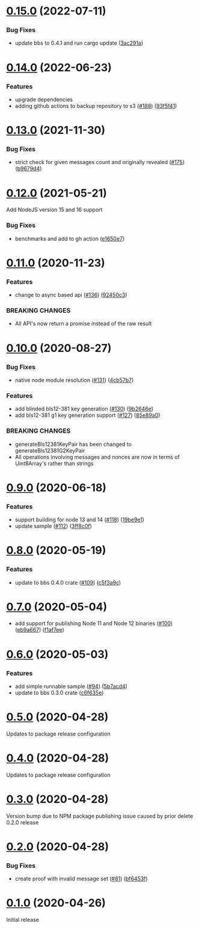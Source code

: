 # [0.15.0](https://github.com/mattrglobal/node-bbs-signatures/compare/0.14.0...0.15.0) (2022-07-11)

### Bug Fixes

- update bbs to 0.4.1 and run cargo update
  ([3ac291a](https://github.com/mattrglobal/node-bbs-signatures/commit/3ac291a557443c93ff061a188fdbdf267ef98d98))

# [0.14.0](https://github.com/mattrglobal/node-bbs-signatures/compare/v0.13.0...v0.14.0) (2022-06-23)

### Features

- upgrade dependencies
- adding github actions to backup repository to s3
  ([#188](https://github.com/mattrglobal/node-bbs-signatures/issues/188))
  ([93f5f41](https://github.com/mattrglobal/node-bbs-signatures/commit/93f5f41aa3921c3cf78ef001272d7eaad1b3c6fc))

# [0.13.0](https://github.com/mattrglobal/node-bbs-signatures/compare/v0.12.0...v0.13.0) (2021-11-30)

### Bug Fixes

- strict check for given messages count and originally revealed
  ([#175](https://github.com/mattrglobal/node-bbs-signatures/issues/175))
  ([b9679d4](https://github.com/mattrglobal/node-bbs-signatures/commit/b9679d448d7250c13468b9441e99a4010a6958f3))

# [0.12.0](https://github.com/mattrglobal/node-bbs-signatures/compare/0.11.0...0.12.0) (2021-05-21)

Add NodeJS version 15 and 16 support

### Bug Fixes

- benchmarks and add to gh action
  ([e1650e7](https://github.com/mattrglobal/node-bbs-signatures/commit/e1650e7e4cbfd6b2ad2a1894939548f08b1a4812))

# [0.11.0](https://github.com/mattrglobal/node-bbs-signatures/compare/0.10.0...0.11.0) (2020-11-23)

### Features

- change to async based api ([#136](https://github.com/mattrglobal/node-bbs-signatures/issues/136))
  ([92450c3](https://github.com/mattrglobal/node-bbs-signatures/commit/92450c34714f8039d222feb2106cc63701b4d42a))

### BREAKING CHANGES

- All API's now return a promise instead of the raw result

# [0.10.0](https://github.com/mattrglobal/node-bbs-signatures/compare/0.9.0...0.10.0) (2020-08-27)

### Bug Fixes

- native node module resolution ([#131](https://github.com/mattrglobal/node-bbs-signatures/issues/131))
  ([4cb57b7](https://github.com/mattrglobal/node-bbs-signatures/commit/4cb57b72b22243eb74394b74d1362ec06f509875))

### Features

- add blinded bls12-381 key generation ([#130](https://github.com/mattrglobal/node-bbs-signatures/issues/130))
  ([9b2646e](https://github.com/mattrglobal/node-bbs-signatures/commit/9b2646e3eb41b0fb4a46448c137b715e319dcc30))
- add bls12-381 g1 key generation support ([#127](https://github.com/mattrglobal/node-bbs-signatures/issues/127))
  ([85e89a0](https://github.com/mattrglobal/node-bbs-signatures/commit/85e89a02e6649d4c31b1c07d252267d48f9b9c73))

### BREAKING CHANGES

- generateBls12381KeyPair has been changed to generateBls12381G2KeyPair
- All operations involving messages and nonces are now in terms of Uint8Array's rather than strings

# [0.9.0](https://github.com/mattrglobal/node-bbs-signatures/compare/0.8.0...0.9.0) (2020-06-18)

### Features

- support building for node 13 and 14 ([#118](https://github.com/mattrglobal/node-bbs-signatures/issues/118))
  ([19be9e1](https://github.com/mattrglobal/node-bbs-signatures/commit/19be9e1d945c03fbd85830a969b370f222bf5203))
- update sample ([#112](https://github.com/mattrglobal/node-bbs-signatures/issues/112))
  ([3ff8c0f](https://github.com/mattrglobal/node-bbs-signatures/commit/3ff8c0f333e041a18c008799a064046535aebba5))

# [0.8.0](https://github.com/mattrglobal/node-bbs-signatures/compare/0.7.0...0.8.0) (2020-05-19)

### Features

- update to bbs 0.4.0 crate ([#109](https://github.com/mattrglobal/node-bbs-signatures/issues/109))
  ([c5f3a9c](https://github.com/mattrglobal/node-bbs-signatures/commit/c5f3a9c961beeb3165dbfb1982b4f5bb20fd18f9))

# [0.7.0](https://github.com/mattrglobal/node-bbs-signatures/compare/0.6.0...0.7.0) (2020-05-04)

- add support for publishing Node 11 and Node 12 binaries
  ([#100](https://github.com/mattrglobal/node-bbs-signatures/issues/100))
  ([eb9a667](https://github.com/mattrglobal/node-bbs-signatures/pull/104/commits/eb9a667e98a9bade59d874a5f91bcc862f130a32))
  ([f1af7ee](https://github.com/mattrglobal/node-bbs-signatures/pull/105/commits/f1af7eebc8561b43cea286426e744dbb8758a450))

# [0.6.0](https://github.com/mattrglobal/node-bbs-signatures/compare/0.5.0...0.6.0) (2020-05-03)

### Features

- add simple runnable sample ([#94](https://github.com/mattrglobal/node-bbs-signatures/issues/94))
  ([5b7acd4](https://github.com/mattrglobal/node-bbs-signatures/commit/5b7acd4092fec1e3cd459297fb74b11f7fa05079))
- update to bbs 0.3.0 crate
  ([c6f635e](https://github.com/mattrglobal/node-bbs-signatures/commit/c6f635e5c2734ee76d7a36ef3f7b26ba48d51d16))

# [0.5.0](https://github.com/mattrglobal/node-bbs-signatures/compare/0.3.0...0.5.0) (2020-04-28)

Updates to package release configuration

# [0.4.0](https://github.com/mattrglobal/node-bbs-signatures/compare/0.3.0...0.4.0) (2020-04-28)

Updates to package release configuration

# [0.3.0](https://github.com/mattrglobal/node-bbs-signatures/compare/0.1.0...0.3.0) (2020-04-28)

Version bump due to NPM package publishing issue caused by prior delete 0.2.0 release

# [0.2.0](https://github.com/mattrglobal/node-bbs-signatures/compare/0.1.0...0.2.0) (2020-04-28)

### Bug Fixes

- create proof with invalid message set ([#81](https://github.com/mattrglobal/node-bbs-signatures/issues/81))
  ([bf6453f](https://github.com/mattrglobal/node-bbs-signatures/commit/bf6453fe35369a837b47dadd4b484670bcd9f214))

# [0.1.0](https://github.com/mattrglobal/node-bbs-signatures/compare/0.2.0...0.1.0) (2020-04-26)

Initial release
